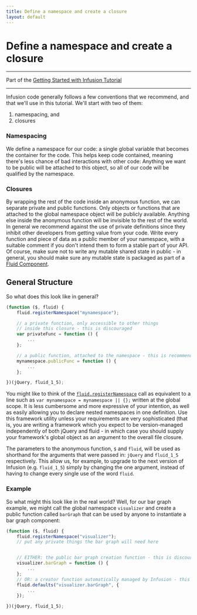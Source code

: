 ```yaml
---
title: Define a namespace and create a closure
layout: default
---
```


# Define a namespace and create a closure #

---
Part of the [Getting Started with Infusion Tutorial](GettingStartedWithInfusion.md)

---

Infusion code generally follows a few conventions that we recommend, and that we'll use in this tutorial. We'll start with two of them:

1. namespacing, and
2. closures

### Namespacing ###

We define a namespace for our code: a single global variable that becomes the container for the code. This helps keep code contained, meaning there's less chance of bad interactions with other code: Anything we want to be public will be attached to this object, so all of our code will be qualified by the namespace.

### Closures ###

By wrapping the rest of the code inside an anonymous function, we can separate private and public functions. Only objects or functions that are attached to the global namespace object will be publicly available. Anything else inside the anonymous function will be invisible to the rest of the world. In general we recommend against the use of private definitions since they inhibit other developers from getting value from your code. Write every function and piece of data as a public member of your namespace, with a suitable comment if you don't intend them to form a stable part of your API. Of course, make sure not to write any mutable shared state in public - in general, you should make sure any mutable state is packaged as part of a [Fluid Component](BasicComponentCreation-LittleComponents.md).

## General Structure ##

So what does this look like in general?

```javascript
(function ($, fluid) {
    fluid.registerNamespace("mynamespace");

    // a private function, only accessible to other things
    // inside this closure - this is discouraged
    var privateFunc = function () {
        ...
    };

    // a public function, attached to the namespace - this is recommended
    mynamespace.publicFunc = function () {
        ...
    };

})(jQuery, fluid_1_5);
```

You might like to think of the [`fluid.registerNamespace`](https://github.com/fluid-project/infusion/blob/infusion-1.5/src/framework/core/js/Fluid.js#L957-L966) call as equivalent to a line such as `var mynamespace = mynamespace || {};` written at the global scope. It is less cumbersome and more expressive of your intention, as well as easily allowing you to declare nested namespaces in one definition. Use this framework utility unless your requirements are very sophisticated (that is, you are writing a framework which you expect to be version-managed independently of both jQuery and fluid - in which case you should supply your framework's global object as an argument to the overall file closure.

The parameters to the anonymous function, `$` and `fluid`, will be used as shorthand for the arguments that were passed in: `jQuery` and `fluid_1_5` respectively. This allow us, for example, to upgrade to the next version of Infusion (e.g. `fluid_1_5`) simply by changing the one argument, instead of having to change every single use of the word `fluid`.

### Example ###

So what might this look like in the real world? Well, for our bar graph example, we might call the global namespace `visualizer` and create a public function called `barGraph` that can be used by anyone to instantiate a bar graph component:

```javascript
(function ($, fluid) {
    fluid.registerNamespace("visualizer");
    // put any private things the bar graph will need here


    // EITHER: the public bar graph creation function - this is discouraged
    visualizer.barGraph = function () {
        ...
    };
    // OR: a creator function automatically managed by Infusion - this is recommended
    fluid.defaults("visualizer.barGraph", {
        ...
    });

})(jQuery, fluid_1_5);
```
